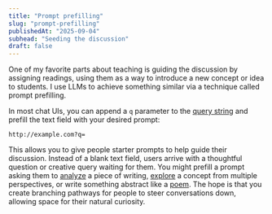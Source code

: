 ```yaml
---
title: "Prompt prefilling"
slug: "prompt-prefilling"
publishedAt: "2025-09-04"
subhead: "Seeding the discussion"
draft: false
---
```


One of my favorite parts about teaching is guiding the discussion by assigning readings, using them as a way to introduce a new concept or idea to students. I use LLMs to achieve something similar via a technique called prompt prefilling.

In most chat UIs, you can append a `q` parameter to the [query string](https://en.wikipedia.org/wiki/Query_string) and prefill the text field with your desired prompt:

```
http://example.com?q=
```

This allows you to give people starter prompts to help guide their discussion. Instead of a blank text field, users arrive with a thoughtful question or creative query waiting for them. You might prefill a prompt asking them to [analyze](https://claude.ai/new?q=I%27d%20like%20to%20discuss%20this%20research%20piece%3A%20https%3A//www.oli.software/research/research-lab-as-container%20What%20are%20your%20thoughts%20on%20the%20author%27s%20perspective%20about%20research%20labs%20serving%20as%20containers%20for%20exploration%3F) a piece of writing, [explore](https://claude.ai/new?q=Based%20on%20this%20research%3A%20https%3A//www.oli.software/research/prototypes-and-projects%20how%20might%20we%20better%20bridge%20the%20gap%20between%20prototyping%20and%20shipping%20production%20features%3F%20What%20are%20some%20creative%20approaches%20to%20maintaining%20experimental%20thinking%20in%20mature%20products%3F) a concept from multiple perspectives, or write something abstract like a [poem](https://claude.ai/new?q=Write%20me%20a%20poem%20about%20digital%20gardens). The hope is that you create branching pathways for people to steer conversations down, allowing space for their natural curiosity.
